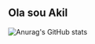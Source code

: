 ## Ola sou Akil
![Anurag's GitHub stats](https://github-readme-stats.vercel.app/api?username=anuraghazra&show_icons=true&theme=radical)
